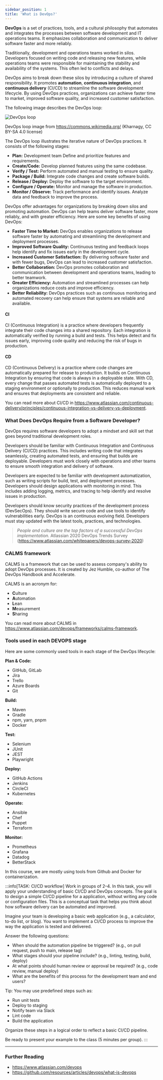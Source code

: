 ```yaml
---
sidebar_position: 1
title: 'What is DevOps?'
---
```

**DevOps** is a set of practices, tools, and a cultural philosophy that automates and integrates the processes between software development and IT operations teams. It emphasizes collaboration and communication to deliver software faster and more reliably.

Traditionally, development and operations teams worked in silos. Developers focused on writing code and releasing new features, while operations teams were responsible for maintaining the stability and availability of the systems. This often led to conflicts and delays.

DevOps aims to break down these silos by introducing a culture of shared responsibility. It promotes **automation**, **continuous integration**, and **continuous delivery** (CI/CD) to streamline the software development lifecycle. By using DevOps practices, organizations can achieve faster time to market, improved software quality, and increased customer satisfaction.

The following image describes the DevOps loop:

![DevOps loop](./img/devops_loop.png)

DevOps loop image from https://commons.wikimedia.org/ (Kharnagy, CC BY-SA 4.0 license)

The DevOps loop illustrates the iterative nature of DevOps practices. It consists of the following stages:

*   **Plan:** Development team Define and prioritize features and requirements.
*   **Create/Code:** Develop planned features using the same codebase.
*   **Verify / Test:** Perform automated and manual testing to ensure quality.
*   **Package / Build:** Integrate code changes and create software builds.
*   **Release / Deploy:** Deploy the software to the target environment.
*   **Configure / Operate:** Monitor and manage the software in production.
*   **Monitor / Observe:** Track performance and identify issues. Analyze data and feedback to improve the process.

DevOps offer advantages for organizations by breaking down silos and promoting automation. DevOps can help teams deliver software faster, more reliably, and with greater efficiency. Here are some key benefits of using DevOps:

*   **Faster Time to Market:** DevOps enables organizations to release software faster by automating and streamlining the development and deployment processes.
*   **Improved Software Quality:** Continuous testing and feedback loops help identify and fix issues early in the development cycle.
*   **Increased Customer Satisfaction:** By delivering software faster and with fewer bugs, DevOps can lead to increased customer satisfaction.
*   **Better Collaboration:** DevOps promotes collaboration and communication between development and operations teams, leading to better teamwork.
*   **Greater Efficiency:** Automation and streamlined processes can help organizations reduce costs and improve efficiency.
*   **Better Reliability:** DevOps practices such as continuous monitoring and automated recovery can help ensure that systems are reliable and available.

#### CI
CI (Continuous Integration) is a practice where developers frequently integrate their code changes into a shared repository. Each integration is automatically verified by running a build and tests. This helps detect and fix issues early, improving code quality and reducing the risk of bugs in production.

#### CD
CD (Continuous Delivery) is a practice where code changes are automatically prepared for release to production. It builds on Continuous Integration by ensuring that code is always in a deployable state. With CD, every change that passes automated tests is automatically deployed to a staging environment or optionally to production. This reduces manual work and ensures that deployments are consistent and reliable.

You can read more about CI/CD in https://www.atlassian.com/continuous-delivery/principles/continuous-integration-vs-delivery-vs-deployment.

### What Does DevOps Require from a Software Developer?
DevOps requires software developers to adopt a mindset and skill set that goes beyond traditional development roles. 

Developers should be familiar with Continuous Integration and Continuous Delivery (CI/CD) practices. This includes writing code that integrates seamlessly, creating automated tests, and ensuring that builds are deployable.  Developers must work closely with operations and other teams to ensure smooth integration and delivery of software.

Developers are expected to be familiar with development automatization, such as writing scripts for build, test, and deployment processes. Developers should design applications with monitoring in mind. This includes adding logging, metrics, and tracing to help identify and resolve issues in production.

Developers should know security practices of the development process (DevSecOps). They should write secure code and use tools to identify vulnerabilities early. DevOps is an continuous evolving field. Developers must stay updated with the latest tools, practices, and technologies.

> *People and culture are the top factors of a successful DevOps implementation.*
> Atlassian 2020 DevOps Trends Survey (https://www.atlassian.com/whitepapers/devops-survey-2020)

### CALMS framework

CALMS is a framework that can be used to assess company's ability to adopt DevOps processes. It is created by Jez Humble, co-author of The DevOps Handbook and Accelerate. 

CALMS is an acronym for:
- **C**ulture
- **A**utomation
- **L**ean
- **M**easurement
- **S**haring

You can read more about CALMS in https://www.atlassian.com/devops/frameworks/calms-framework.

### Tools used in each DEVOPS stage
Here are some commonly used tools in each stage of the DevOps lifecycle:

**Plan & Code:**
  - GitHub, GitLab
  - Jira
  - Trello
  - Azure Boards
  - Git
 
**Build:**
  - Maven
  - Gradle
  - npm, yarn, pnpm
  - Docker

**Test:**
  - Selenium
  - JUnit
  - JEST
  - Playwright

**Deploy:**
  - GitHub Actions
  - Jenkins
  - CircleCI
  - Kubernetes

**Operate:**
  - Ansible
  - Chef
  - Puppet
  - Terraform

**Monitor:**
  - Prometheus
  - Grafana
  - Datadog
  - BetterStack

In this course, we are mostly using tools from Github and Docker for containerization.

:::info[TASK: CI/CD workflow]
Work in groups of 2–4. In this task, you will apply your understanding of basic CI/CD and DevOps concepts. The goal is to design a simple CI/CD pipeline for a application, without writing any code or configuration files. This is a conceptual task that helps you think about how software delivery can be automated and improved.

Imagine your team is developing a basic web application (e.g., a calculator, to-do list, or blog). You want to implement a CI/CD process to improve the way the application is tested and delivered.

Answer the following questions:
-	When should the automation pipeline be triggered? (e.g., on pull request, push to main, release tag)
-	What stages should your pipeline include? (e.g., linting, testing, build, deploy)
-	At what points should human review or approval be required? (e.g., code review, manual deploy)
-	What are the benefits of this process for the development team and end users?

Tip:
You may use predefined steps such as:
- Run unit tests
- Deploy to staging
- Notify team via Slack
- Lint code
- Build the application

Organize these steps in a logical order to reflect a basic CI/CD pipeline.


Be ready to present your example to the class (5 minutes per group).
:::

---
### Further Reading
- https://www.atlassian.com/devops
- https://github.com/resources/articles/devops/what-is-devops